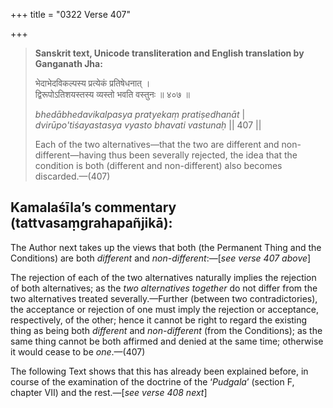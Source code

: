 +++
title = "0322 Verse 407"

+++
> **Sanskrit text, Unicode transliteration and English translation by Ganganath Jha:** 
>
> भेदाभेदविकल्पस्य प्रत्येकं प्रतिषेधनात् ।  
> द्विरूपोऽतिशयस्तस्य व्यस्तो भवति वस्तुनः ॥ ४०७ ॥ 
>
> *bhedābhedavikalpasya pratyekaṃ pratiṣedhanāt* \|  
> *dvirūpo'tiśayastasya vyasto bhavati vastunaḥ* \|\| 407 \|\| 
>
> Each of the two alternatives—that the two are different and non-different—having thus been severally rejected, the idea that the condition is both (different and non-different) also becomes discarded.—(407)



## Kamalaśīla’s commentary (tattvasaṃgrahapañjikā):

The Author next takes up the views that both (the Permanent Thing and the Conditions) are both *different* and *non-different*:—[*see verse 407 above*]

The rejection of each of the two alternatives naturally implies the rejection of both alternatives; as the *two alternatives together* do not differ from the two alternatives treated severally.—Further (between two contradictories), the acceptance or rejection of one must imply the rejection or acceptance, respectively, of the other; hence it cannot be right to regard the existing thing as being both *different* and *non-different* (from the Conditions); as the same thing cannot be both affirmed and denied at the same time; otherwise it would cease to be *one*.—(407)

The following Text shows that this has already been explained before, in course of the examination of the doctrine of the ‘*Pudgala*’ (section F, chapter VII) and the rest.—[*see verse 408 next*]


